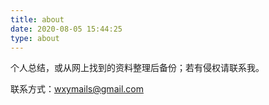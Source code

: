 ```yaml
---
title: about
date: 2020-08-05 15:44:25
type: about
---
```


个人总结，或从网上找到的资料整理后备份；若有侵权请联系我。

联系方式：wxymails@gmail.com